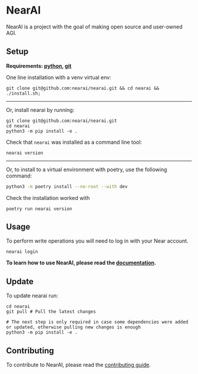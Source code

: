 # NearAI

NearAI is a project with the goal of making open source and user-owned AGI.

## Setup

<b>Requirements: [python](https://www.python.org/downloads/), [git](https://github.com/git-guides/install-git)</b>

One line installation with a venv virtual env:

```shell
git clone git@github.com:nearai/nearai.git && cd nearai && ./install.sh;
```
<hr/>
Or, install nearai by running:

```shell
git clone git@github.com:nearai/nearai.git
cd nearai
python3 -m pip install -e .
```
Check that `nearai` was installed as a command line tool:

```shell
nearai version
```

<hr/>
Or, to install to a virtual environment with poetry, use the following command:

```bash
python3 -m poetry install --no-root --with dev
```

Check the installation worked with

```
poetry run nearai version
```

## Usage
To perform write operations you will need to log in with your Near account.

```
nearai login
```

<b>To learn how to use NearAI, please read the [documentation](https://docs.near.ai/).</b>


## Update

To update nearai run:

```
cd nearai
git pull # Pull the latest changes

# The next step is only required in case some dependencies were added or updated, otherwise pulling new changes is enough
python3 -m pip install -e .
```

## Contributing

To contribute to NearAI, please read the [contributing guide](https://docs.near.ai/contributing/).